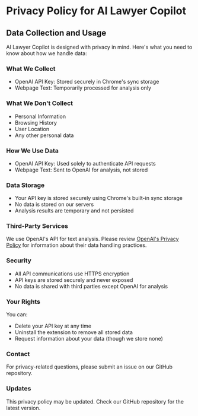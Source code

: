 # Privacy Policy for AI Lawyer Copilot

## Data Collection and Usage

AI Lawyer Copilot is designed with privacy in mind. Here's what you need to know about how we handle data:

### What We Collect
- OpenAI API Key: Stored securely in Chrome's sync storage
- Webpage Text: Temporarily processed for analysis only

### What We Don't Collect
- Personal Information
- Browsing History
- User Location
- Any other personal data

### How We Use Data
- OpenAI API Key: Used solely to authenticate API requests
- Webpage Text: Sent to OpenAI for analysis, not stored

### Data Storage
- Your API key is stored securely using Chrome's built-in sync storage
- No data is stored on our servers
- Analysis results are temporary and not persisted

### Third-Party Services
We use OpenAI's API for text analysis. Please review [OpenAI's Privacy Policy](https://openai.com/privacy) for information about their data handling practices.

### Security
- All API communications use HTTPS encryption
- API keys are stored securely and never exposed
- No data is shared with third parties except OpenAI for analysis

### Your Rights
You can:
- Delete your API key at any time
- Uninstall the extension to remove all stored data
- Request information about your data (though we store none)

### Contact
For privacy-related questions, please submit an issue on our GitHub repository.

### Updates
This privacy policy may be updated. Check our GitHub repository for the latest version.
